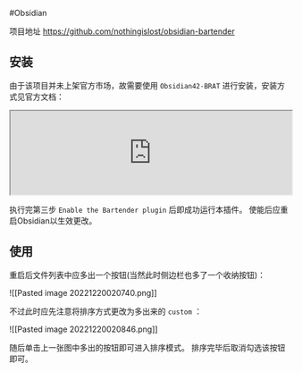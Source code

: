 #Obsidian 

项目地址
	https://github.com/nothingislost/obsidian-bartender

## 安装

由于该项目并未上架官方市场，故需要使用 `Obsidian42-BRAT` 进行安装，安装方式见官方文档：

<iframe width=100% src="https://github.com/nothingislost/obsidian-bartender#installing-the-plugin-using-brat"></iframe>

执行完第三步 `Enable the Bartender plugin` 后即成功运行本插件。
使能后应重启Obsidian以生效更改。

## 使用

重启后文件列表中应多出一个按钮(当然此时侧边栏也多了一个收纳按钮)：

![[Pasted image 20221220020740.png]]

不过此时应先注意将排序方式更改为多出来的 `custom` ：

![[Pasted image 20221220020846.png]]

随后单击上一张图中多出的按钮即可进入排序模式。
排序完毕后取消勾选该按钮即可。